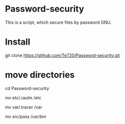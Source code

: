 # Password-security

This is a script, which secure files by password GNU.

# Install

git clone https://github.com/Te720/Password-security.git

# move directories

cd Password-security

mv etc/.raulm /etc

mv var/.tracer /var

mv src/pass /usr/bin


